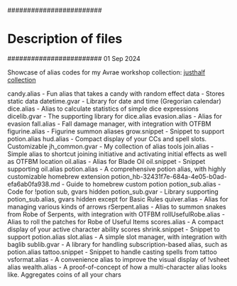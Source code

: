 ########################
# Description of files #
########################
01 Sep 2024

Showcase of alias codes for my Avrae workshop collection: [justhalf
collection](https://avrae.io/dashboard/workshop/66ad8333a0eb669b5d27e97f)

candy.alias - Fun alias that takes a candy with random effect
data - Stores static data
datetime.gvar - Library for date and time (Gregorian calendar)
dice.alias - Alias to calculate statistics of simple dice expressions
dicelib.gvar - The supporting library for dice.alias
evasion.alias - Alias for evasion
fall.alias - Fall damage manager, with integration with OTFBM
figurine.alias - Figurine summon aliases
grow.snippet - Snippet to support potion.alias
hud.alias - Compact display of your CCs and spell slots. Customizable
jh_common.gvar - My collection of alias tools
join.alias - Simple alias to shortcut joining initiative and activating initial effects as well as OTFBM location
oil.alias - Alias for Blade Oil
oil.snippet - Snippet supporting oil.alias
potion.alias - A comprehensive potion alias, with highly customizable homebrew extension
potion_hb-32431f7e-684a-4e05-b0ad-efa6ab0fa938.md - Guide to homebrew custom potion
potion_sub.alias - Code for !potion sub, gvars hidden
potion_sub.gvar - Library supporting potion_sub.alias, gvars hidden except for Basic Rules
quiver.alias - Alias for managing various kinds of arrows
rSerpent.alias - Alias to summon snakes from Robe of Serpents, with integration with OTFBM
rollUsefulRobe.alias - Alias to roll the patches for Robe of Useful Items
scores.alias - A compact display of your active character ability scores
shrink.snippet - Snippet to support potion.alias
slot.alias - A simple slot manager, with integration with baglib
sublib.gvar - A library for handling subscription-based alias, such as potion.alias
tattoo.snippet - Snippet to handle casting spells from tattoo
vsformat.alias - A convenience alias to improve the visual display of !vsheet alias
wealth.alias - A proof-of-concept of how a multi-character alias looks like. Aggregates coins of all your chars
